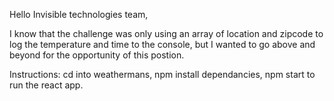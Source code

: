 Hello Invisible technologies team,

I know that the challenge was only using an array of location and zipcode to log the temperature and time to the console, but I wanted to go above and beyond for the opportunity of this postion.

Instructions: cd into weathermans, npm install dependancies, npm start to run the react app.

